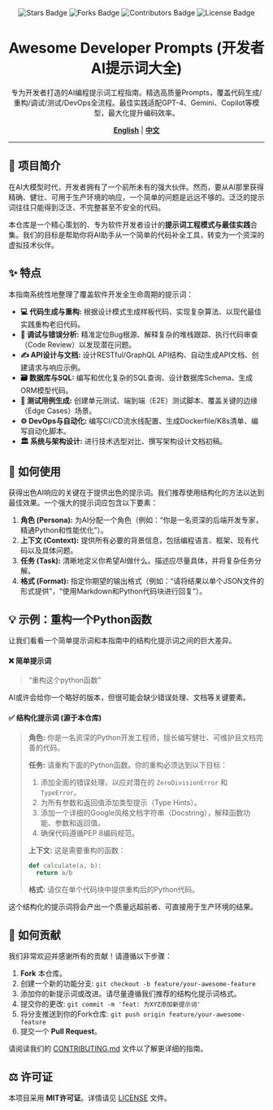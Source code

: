 <div align="center">
  <img src="https://img.shields.io/github/stars/YOUR_USERNAME/Awesome-Developer-Prompts?style=for-the-badge&logo=github&color=FFC107" alt="Stars Badge"/>
  <img src="https://img.shields.io/github/forks/YOUR_USERNAME/Awesome-Developer-Prompts?style=for-the-badge&logo=github&color=8BC34A" alt="Forks Badge"/>
  <img src="https://img.shields.io/github/contributors/YOUR_USERNAME/Awesome-Developer-Prompts?style=for-the-badge&logo=github&color=03A9F4" alt="Contributors Badge"/>
  <img src="https://img.shields.io/github/license/YOUR_USERNAME/Awesome-Developer-Prompts?style=for-the-badge&color=f44336" alt="License Badge"/>
</div>

<h1 align="center">
  Awesome Developer Prompts (开发者AI提示词大全)
</h1>

<p align="center">
  专为开发者打造的AI编程提示词工程指南。精选高质量Prompts，覆盖代码生成/重构/调试/测试/DevOps全流程。最佳实践适配GPT-4、Gemini、Copilot等模型，最大化提升编码效率。
</p>

<p align="center">
  <a href="./README.md"><strong>English</strong></a> | <a href="./README.zh-CN.md"><strong>中文</strong></a>
</p>

---

## 🚀 项目简介

在AI大模型时代，开发者拥有了一个前所未有的强大伙伴。然而，要从AI那里获得精确、健壮、可用于生产环境的响应，一个简单的问题是远远不够的。泛泛的提示词往往只能得到泛泛、不完整甚至不安全的代码。

本仓库是一个精心策划的、专为软件开发者设计的**提示词工程模式与最佳实践**合集。我们的目标是帮助你将AI助手从一个简单的代码补全工具，转变为一个资深的虚拟技术伙伴。

## ✨ 特点

本指南系统性地整理了覆盖软件开发全生命周期的提示词：

-   **💻 代码生成与重构:** 根据设计模式生成样板代码、实现复杂算法、以现代最佳实践重构老旧代码。
-   **🐞 调试与错误分析:** 精准定位Bug根源、解释复杂的堆栈跟踪、执行代码审查（Code Review）以发现潜在问题。
-   **✍️ API设计与文档:** 设计RESTful/GraphQL API结构、自动生成API文档、创建请求与响应示例。
-   **🗃️ 数据库与SQL:** 编写和优化复杂的SQL查询、设计数据库Schema、生成ORM模型代码。
-   **🧪 测试用例生成:** 创建单元测试、端到端（E2E）测试脚本、覆盖关键的边缘（Edge Cases）场景。
-   **⚙️ DevOps与自动化:** 编写CI/CD流水线配置、生成Dockerfile/K8s清单、编写自动化脚本。
-   **🏛️ 系统与架构设计:** 进行技术选型对比、撰写架构设计文档初稿。

## 🔧 如何使用

获得出色AI响应的关键在于提供出色的提示词。我们推荐使用结构化的方法以达到最佳效果。一个强大的提示词应包含以下要素：

1.  **角色 (Persona):** 为AI分配一个角色（例如：“你是一名资深的后端开发专家，精通Python和性能优化”）。
2.  **上下文 (Context):** 提供所有必要的背景信息，包括编程语言、框架、现有代码以及具体问题。
3.  **任务 (Task):** 清晰地定义你希望AI做什么。描述应尽量具体，并将复杂任务分解。
4.  **格式 (Format):** 指定你期望的输出格式（例如：“请将结果以单个JSON文件的形式提供”，“使用Markdown和Python代码块进行回复”）。

## 💡 示例：重构一个Python函数

让我们看看一个简单提示词和本指南中的结构化提示词之间的巨大差异。

#### ❌ 简单提示词

> “重构这个python函数”

AI或许会给你一个略好的版本，但很可能会缺少错误处理、文档等关键要素。

#### ✅ 结构化提示词 (源于本仓库)

> **角色:** 你是一名资深的Python开发工程师，擅长编写健壮、可维护且文档完善的代码。
>
> **任务:** 请重构下面的Python函数。你的重构必须达到以下目标：
> 1.  添加全面的错误处理，以应对潜在的 `ZeroDivisionError` 和 `TypeError`。
> 2.  为所有参数和返回值添加类型提示（Type Hints）。
> 3.  添加一个详细的Google风格文档字符串（Docstring），解释函数功能、参数和返回值。
> 4.  确保代码遵循PEP 8编码规范。
>
> **上下文:** 这是需要重构的函数：
> ```python
> def calculate(a, b):
>   return a/b
> ```
>
> **格式:** 请仅在单个代码块中提供重构后的Python代码。

这个结构化的提示词将会产出一个质量远超前者、可直接用于生产环境的结果。

## 🤝 如何贡献

我们非常欢迎并感谢所有的贡献！请遵循以下步骤：

1.  **Fork** 本仓库。
2.  创建一个新的功能分支: `git checkout -b feature/your-awesome-feature`
3.  添加你的新提示词或改进。请尽量遵循我们推荐的结构化提示词格式。
4.  提交你的更改: `git commit -m 'feat: 为XYZ添加新提示词'`
5.  将分支推送到你的Fork仓库: `git push origin feature/your-awesome-feature`
6.  提交一个 **Pull Request**。

请阅读我们的 [CONTRIBUTING.md](https://github.com/YOUR_USERNAME/Awesome-Developer-Prompts/blob/main/CONTRIBUTING.md) 文件以了解更详细的指南。

## ⚖️ 许可证

本项目采用 **MIT许可证**。详情请见 [LICENSE](https://github.com/YOUR_USERNAME/Awesome-Developer-Prompts/blob/main/LICENSE) 文件。
